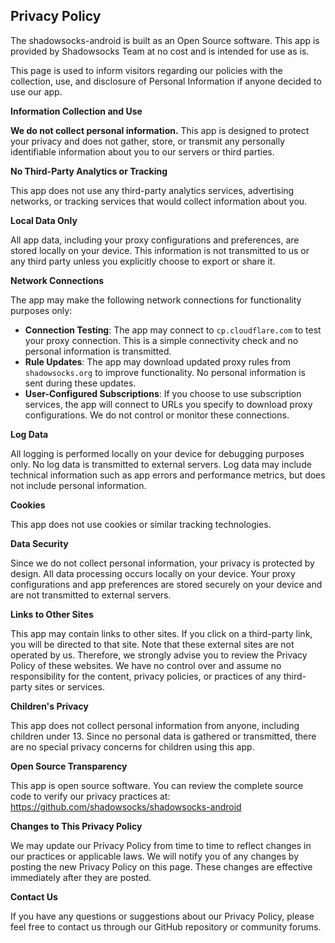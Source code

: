 ## Privacy Policy

The shadowsocks-android is built as an Open Source software. This app is provided by Shadowsocks Team at no cost and is intended for use as is.

This page is used to inform visitors regarding our policies with the collection, use, and disclosure of Personal Information if anyone decided to use our app.

**Information Collection and Use**

**We do not collect personal information.** This app is designed to protect your privacy and does not gather, store, or transmit any personally identifiable information about you to our servers or third parties.

**No Third-Party Analytics or Tracking**

This app does not use any third-party analytics services, advertising networks, or tracking services that would collect information about you.

**Local Data Only**

All app data, including your proxy configurations and preferences, are stored locally on your device. This information is not transmitted to us or any third party unless you explicitly choose to export or share it.

**Network Connections**

The app may make the following network connections for functionality purposes only:

*   **Connection Testing**: The app may connect to `cp.cloudflare.com` to test your proxy connection. This is a simple connectivity check and no personal information is transmitted.
*   **Rule Updates**: The app may download updated proxy rules from `shadowsocks.org` to improve functionality. No personal information is sent during these updates.
*   **User-Configured Subscriptions**: If you choose to use subscription services, the app will connect to URLs you specify to download proxy configurations. We do not control or monitor these connections.

**Log Data**

All logging is performed locally on your device for debugging purposes only. No log data is transmitted to external servers. Log data may include technical information such as app errors and performance metrics, but does not include personal information.

**Cookies**

This app does not use cookies or similar tracking technologies.

**Data Security**

Since we do not collect personal information, your privacy is protected by design. All data processing occurs locally on your device. Your proxy configurations and app preferences are stored securely on your device and are not transmitted to external servers.

**Links to Other Sites**

This app may contain links to other sites. If you click on a third-party link, you will be directed to that site. Note that these external sites are not operated by us. Therefore, we strongly advise you to review the Privacy Policy of these websites. We have no control over and assume no responsibility for the content, privacy policies, or practices of any third-party sites or services.

**Children's Privacy**

This app does not collect personal information from anyone, including children under 13. Since no personal data is gathered or transmitted, there are no special privacy concerns for children using this app.

**Open Source Transparency**

This app is open source software. You can review the complete source code to verify our privacy practices at: https://github.com/shadowsocks/shadowsocks-android

**Changes to This Privacy Policy**

We may update our Privacy Policy from time to time to reflect changes in our practices or applicable laws. We will notify you of any changes by posting the new Privacy Policy on this page. These changes are effective immediately after they are posted.

**Contact Us**

If you have any questions or suggestions about our Privacy Policy, please feel free to contact us through our GitHub repository or community forums.
